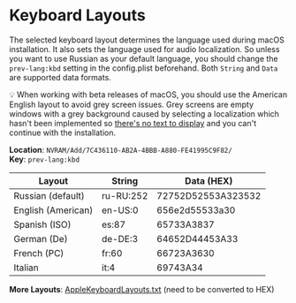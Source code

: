 # Keyboard Layouts

The selected keyboard layout determines the language used during macOS installation. It also sets the language used for audio localization. So unless you want to use Russian as your default language, you should change the `prev-lang:kbd` setting in the config.plist beforehand. Both `String` and `Data` are supported data formats.

:bulb: When working with beta releases of macOS, you should use the American English layout to avoid grey screen issues. Grey screens are empty windows with a grey background caused by selecting a localization which hasn't been implemented so [there's no text to display](https://www.hackintosh-forum.de/attachment/154356-fehler-png/) and you can't continue with the installation.

**Location**: `NVRAM/Add/7C436110-AB2A-4BBB-A880-FE41995C9F82/`</br>
**Key**: `prev-lang:kbd`

Layout | String | Data (HEX)
-------|--------|------
Russian (default)| ru-RU:252 |72752D52553A323532
English (American)| en-US:0| 656e2d55533a30
Spanish (ISO)|es:87|65733A3837
German (De)|de-DE:3|64652D44453A33
French (PC)|fr:60|66723A3630
Italian |it:4|69743A34

**More Layouts**: [AppleKeyboardLayouts.txt](https://github.com/acidanthera/OpenCorePkg/blob/master/Utilities/AppleKeyboardLayouts/AppleKeyboardLayouts.txt) (need to be converted to HEX)

